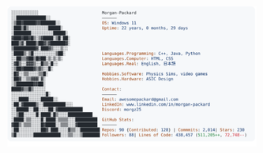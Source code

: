 <a href="https://github.com/pyoneerC/pyoneerC">
  <picture>
    <source media="(prefers-color-scheme: dark)" srcset="https://raw.githubusercontent.com/pyoneerC/pyoneerC/main/dark_mode.svg">
    <img alt="Andrew Grant's GitHub Profile README" src="https://raw.githubusercontent.com/Andrew6rant/Andrew6rant/main/light_mode.svg">
  </picture>
</a>
